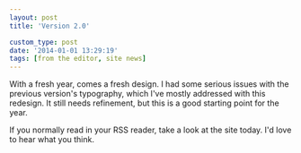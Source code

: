 ```yaml
---
layout: post
title: 'Version 2.0'

custom_type: post
date: '2014-01-01 13:29:19'
tags: [from the editor, site news]
---
```

With a fresh year, comes a fresh design. I had some serious issues with the previous version's typography, which I've mostly addressed with this redesign. It still needs refinement, but this is a good starting point for the year.

If you normally read in your RSS reader, take a look at the site today. I'd love to hear what you think.
